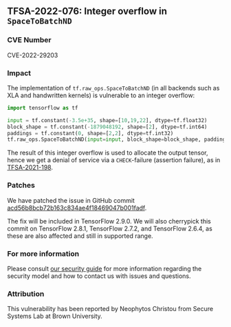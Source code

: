 ## TFSA-2022-076: Integer overflow in `SpaceToBatchND`

### CVE Number
CVE-2022-29203

### Impact
The implementation of `tf.raw_ops.SpaceToBatchND` (in all backends such as XLA and handwritten kernels) is vulnerable to an integer overflow:

```python
import tensorflow as tf

input = tf.constant(-3.5e+35, shape=[10,19,22], dtype=tf.float32)
block_shape = tf.constant(-1879048192, shape=[2], dtype=tf.int64)
paddings = tf.constant(0, shape=[2,2], dtype=tf.int32)
tf.raw_ops.SpaceToBatchND(input=input, block_shape=block_shape, paddings=paddings)
```

The result of this integer overflow is used to allocate the output tensor, hence we get a denial of service via a `CHECK`-failure (assertion failure), as in [TFSA-2021-198](https://github.com/galeone/tensorflow/blob/master/tensorflow/security/advisory/tfsa-2021-198.md).

### Patches
We have patched the issue in GitHub commit [acd56b8bcb72b163c834ae4f18469047b001fadf](https://github.com/galeone/tensorflow/commit/acd56b8bcb72b163c834ae4f18469047b001fadf).

The fix will be included in TensorFlow 2.9.0. We will also cherrypick this commit on TensorFlow 2.8.1, TensorFlow 2.7.2, and TensorFlow 2.6.4, as these are also affected and still in supported range.

### For more information
Please consult [our security guide](https://github.com/galeone/tensorflow/blob/master/SECURITY.md) for more information regarding the security model and how to contact us with issues and questions.

### Attribution
This vulnerability has been reported by Neophytos Christou from Secure Systems Lab at Brown University.
